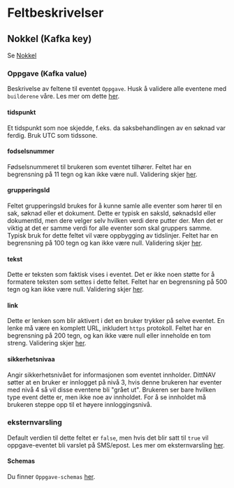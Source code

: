 # Feltbeskrivelser

## Nokkel (Kafka key)
Se [Nokkel](../fellesinfo.md)

### Oppgave (Kafka value)
Beskrivelse av feltene til eventet `Oppgave`.
Husk å validere alle eventene med `builderene` våre. Les mer om dette [her](../../builder.md).

#### tidspunkt
Et tidspunkt som noe skjedde, f.eks. da saksbehandlingen av en søknad var ferdig. Bruk UTC som tidssone.

#### fodselsnummer
Fødselsnummeret til brukeren som eventet tilhører. Feltet har en begrensning på 11 tegn og kan ikke være null. Validering skjer [her](https://github.com/navikt/dittnav-event-aggregator/blob/ee610abdf1040199ba65ede76eda1c33b42acffa/src/main/kotlin/no/nav/personbruker/dittnav/eventaggregator/oppgave/Oppgave.kt#L46).

#### grupperingsId
Feltet grupperingsId brukes for å kunne samle alle eventer som hører til en sak, søknad eller et dokument. Dette er typisk en saksId, søknadsId eller dokumentId, men dere velger selv hvilken verdi dere putter der. Men det er viktig at det er samme verdi for alle eventer som skal gruppers samme. Typisk bruk for dette feltet vil være oppbygging av tidslinjer. Feltet har en begrensning på 100 tegn og kan ikke være null. Validering skjer [her](https://github.com/navikt/dittnav-event-aggregator/blob/ee610abdf1040199ba65ede76eda1c33b42acffa/src/main/kotlin/no/nav/personbruker/dittnav/eventaggregator/oppgave/Oppgave.kt#L47).

#### tekst
Dette er teksten som faktisk vises i eventet. Det er ikke noen støtte for å formatere teksten som settes i dette feltet. Feltet har en begrensning på 500 tegn og kan ikke være null. Validering skjer [her](https://github.com/navikt/dittnav-event-aggregator/blob/ee610abdf1040199ba65ede76eda1c33b42acffa/src/main/kotlin/no/nav/personbruker/dittnav/eventaggregator/oppgave/Oppgave.kt#L48).

#### link
Dette er lenken som blir aktivert i det en bruker trykker på selve eventet. En lenke må være en komplett URL, inkludert `https` protokoll. Feltet har en begrensning på 200 tegn, og kan ikke være null eller inneholde en tom streng. Validering skjer [her](https://github.com/navikt/dittnav-event-aggregator/blob/ee610abdf1040199ba65ede76eda1c33b42acffa/src/main/kotlin/no/nav/personbruker/dittnav/eventaggregator/oppgave/Oppgave.kt#L49).

#### sikkerhetsnivaa
Angir sikkerhetsnivået for informasjonen som eventet innholder.
DittNAV søtter at en bruker er innlogget på nivå 3, hvis denne brukeren har eventer med nivå 4 så vil disse eventene bli "grået ut". Brukeren ser bare hvilken type event dette er, men ikke noe av innholdet. For å se innholdet må brukeren steppe opp til et høyere innloggingsnivå.

### eksternvarsling 
Default verdien til dette feltet er `false`, men hvis det blir satt til `true` vil oppgave-eventet bli varslet på SMS/epost. Les mer om eksternvarsling [her](../../eksternvarsling.md).

#### Schemas
Du finner `Oppgave-schemas` [her](https://github.com/navikt/brukernotifikasjon-schemas/blob/master/src/main/avro/oppgave.avsc).
